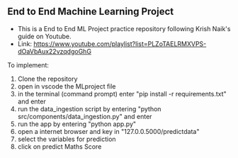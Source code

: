 ## End to End Machine Learning Project
* This is a End to End ML Project practice repository following Krish Naik's guide on Youtube.
* Link: https://www.youtube.com/playlist?list=PLZoTAELRMXVPS-dOaVbAux22vzqdgoGhG

To implement:
1) Clone the repository
2) open in vscode the MLproject file
3) in the terminal (command prompt) enter "pip install -r requirements.txt" and enter
4) run the data_ingestion script by entering "python src/components/data_ingestion.py" and enter
5) run the app by entering "python app.py"
6) open a internet browser and key in "127.0.0.5000/predictdata"
7) select the variables for prediction
8) click on predict Maths Score
